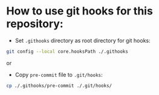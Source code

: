# How to use git hooks for this repository:

* Set `.githooks` directory as root directory for git hooks:

```bash
git config --local core.hooksPath ./.githooks
```

or

* Copy `pre-commit` file to `.git/hooks`:

```bash
cp ./.githooks/pre-commit ./.git/hooks/
```
